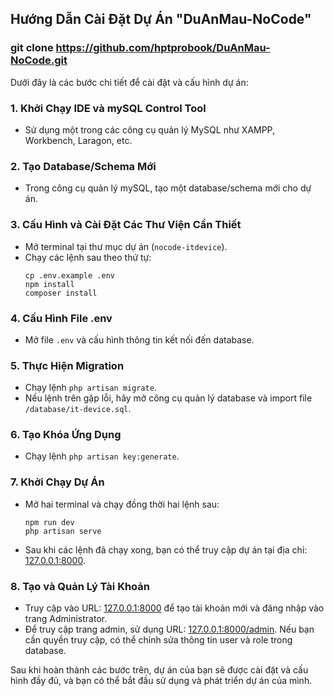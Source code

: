 ## Hướng Dẫn Cài Đặt Dự Án "DuAnMau-NoCode"

### git clone https://github.com/hptprobook/DuAnMau-NoCode.git

Dưới đây là các bước chi tiết để cài đặt và cấu hình dự án:

### 1. **Khởi Chạy IDE và mySQL Control Tool**
   - Sử dụng một trong các công cụ quản lý MySQL như XAMPP, Workbench, Laragon, etc.

### 2. **Tạo Database/Schema Mới**
   - Trong công cụ quản lý mySQL, tạo một database/schema mới cho dự án.

### 3. **Cấu Hình và Cài Đặt Các Thư Viện Cần Thiết**
   - Mở terminal tại thư mục dự án (`nocode-itdevice`).
   - Chạy các lệnh sau theo thứ tự:
     ```
     cp .env.example .env
     npm install
     composer install
     ```

### 4. **Cấu Hình File .env**
   - Mở file `.env` và cấu hình thông tin kết nối đến database.

### 5. **Thực Hiện Migration**
   - Chạy lệnh `php artisan migrate`.
   - Nếu lệnh trên gặp lỗi, hãy mở công cụ quản lý database và import file `/database/it-device.sql`.

### 6. **Tạo Khóa Ứng Dụng**
   - Chạy lệnh `php artisan key:generate`.

### 7. **Khởi Chạy Dự Án**
   - Mở hai terminal và chạy đồng thời hai lệnh sau:
     ```
     npm run dev
     php artisan serve
     ```
   - Sau khi các lệnh đã chạy xong, bạn có thể truy cập dự án tại địa chỉ: [127.0.0.1:8000](http://127.0.0.1:8000).

### 8. **Tạo và Quản Lý Tài Khoản**
   - Truy cập vào URL: [127.0.0.1:8000](http://127.0.0.1:8000) để tạo tài khoản mới và đăng nhập vào trang Administrator.
   - Để truy cập trang admin, sử dụng URL: [127.0.0.1:8000/admin](http://127.0.0.1:8000/admin). Nếu bạn cần quyền truy cập, có thể chỉnh sửa thông tin user và role trong database.

Sau khi hoàn thành các bước trên, dự án của bạn sẽ được cài đặt và cấu hình đầy đủ, và bạn có thể bắt đầu sử dụng và phát triển dự án của mình.
